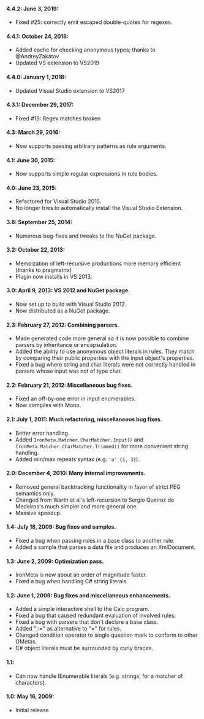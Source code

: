 #### 4.4.2: June 3, 2019:
- Fixed #25: correctly emit escaped double-quotes for regexes.

#### 4.4.1: October 24, 2018:
- Added cache for checking anonymous types; thanks to @AndreyZakatov
- Updated VS extension to VS2019

#### 4.4.0: January 1, 2018:
- Updated Visual Studio extension to VS2017

#### 4.3.1: December 29, 2017:
- Fixed #19: Regex matches broken

#### 4.3: March 29, 2016:
- Now supports passing arbitrary patterns as rule arguments.

#### 4.1: June 30, 2015:
- Now supports simple regular expressions in rule bodies.

#### 4.0: June 23, 2015:
- Refactored for Visual Studio 2015.
- No longer tries to automatically install the Visual Studio Extension.

#### 3.8: September 25, 2014:
- Numerous bug-fixes and tweaks to the NuGet package.

#### 3.2: October 22, 2013:
- Memoization of left-recursive productions more memory efficient (thanks to pragmatrix)
- Plugin now installs in VS 2013.

#### 3.0: April 9, 2013: VS 2012 and NuGet package.
- Now set up to build with Visual Studio 2012.
- Now distributed as a NuGet package.

#### 2.3: February 27, 2012: Combining parsers.
- Made generated code more general so it is now possible to combine parsers by inheritance or encapsulation.
- Added the ability to use anonymous object literals in rules. They match by comparing their public properties with the input object's properties.
- Fixed a bug where string and char literals were not correctly handled in parsers whose input was not of type char.

#### 2.2: February 21, 2012: Miscellaneous bug fixes.
- Fixed an off-by-one error in input enumerables.
- Now compiles with Mono.

#### 2.1: July 1, 2011: Much refactoring, miscellaneous bug fixes.
- Better error handling.
- Added `IronMeta.Matcher.CharMatcher.Input()` and `IronMeta.Matcher.CharMatcher.Trimmed()` for more convenient string handling.
- Added min/max repeats syntax (e.g. `'a' {1, 3}`).

#### 2.0: December 4, 2010: Many internal improvements.
- Removed general backtracking functionality in favor of strict PEG semantics only.
- Changed from Warth et al's left-recursion to Sergio Queiroz de Medeiros's much simpler and more general one.
- Massive speedup.

#### 1.4: July 18, 2009: Bug fixes and samples.
- Fixed a bug when passing rules in a base class to another rule.
- Added a sample that parses a data file and produces an XmlDocument.

#### 1.3: June 2, 2009: Optimization pass.
- IronMeta is now about an order of magnitude faster.
- Fixed a bug when handling C# string literals.

#### 1.2: June 1, 2009: Bug fixes and miscellaneous enhancements.
- Added a simple interactive shell to the Calc program.
- Fixed a bug that caused redundant evaluation of involved rules.
- Fixed a bug with parsers that don't declare a base class.
- Added "::=" as alternative to "=" for rules.
- Changed condition operator to single question mark to conform to other OMetas.
- C# object literals must be surrounded by curly braces.

#### 1.1:
- Can now handle IEnumerable literals (e.g. strings, for a matcher of characters).

#### 1.0: May 16, 2009:
- Initial release
